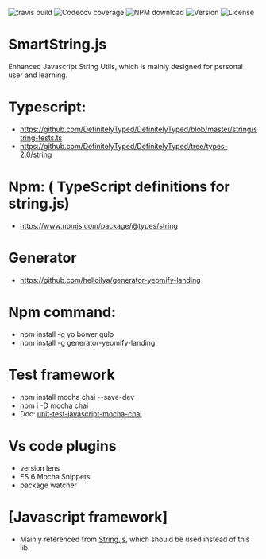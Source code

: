 ![travis build](https://img.shields.io/travis/rossbu/SmartString.js.svg?style=flat-square)
![Codecov coverage](https://img.shields.io/codecov/c/github/rossbu/SmartString.js.svg?style=flat-squar)
![NPM download](https://img.shields.io/npm/dm/smartstring.js.svg?style=flat-squar)
![Version](https://img.shields.io/npm/v/smartstring.js.svg?style=flat-squar)
![License](https://img.shields.io/npm/l/smartstring.js.svg)

# SmartString.js
Enhanced Javascript String Utils, which is mainly designed for personal user and learning. 

# Typescript:
* https://github.com/DefinitelyTyped/DefinitelyTyped/blob/master/string/string-tests.ts
* https://github.com/DefinitelyTyped/DefinitelyTyped/tree/types-2.0/string


# Npm: ( TypeScript definitions for string.js)
 * https://www.npmjs.com/package/@types/string


# Generator
 * https://github.com/helloilya/generator-yeomify-landing


# Npm command: 
 * npm install -g yo bower gulp
 * npm install -g generator-yeomify-landing

# Test framework
 * npm install mocha chai --save-dev
 * npm i -D mocha chai
 * Doc: [unit-test-javascript-mocha-chai](https://www.sitepoint.com/unit-test-javascript-mocha-chai/)

# Vs code plugins
* version lens
* ES 6 Mocha Snippets
* package watcher

# [Javascript framework]
 *  Mainly referenced from [String.js](http://stringjs.com/), which should be used instead of this lib. 
